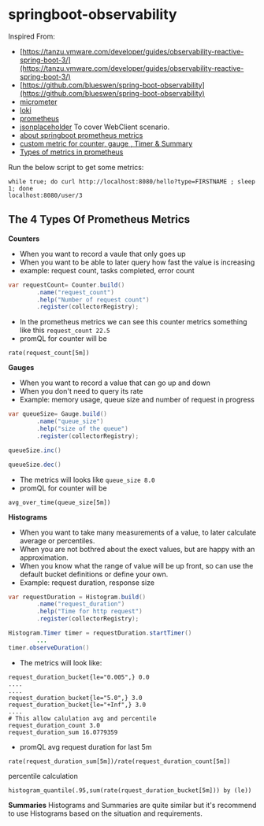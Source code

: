 # springboot-observability

Inspired From:

- [https://tanzu.vmware.com/developer/guides/observability-reactive-spring-boot-3/](https://tanzu.vmware.com/developer/guides/observability-reactive-spring-boot-3/)
- [https://github.com/blueswen/spring-boot-observability](https://github.com/blueswen/spring-boot-observability)
- [micrometer](https://micrometer.io/docs/observation)
- [loki](https://grafana.com/docs/loki/latest/logql/metric_queries/)
- [prometheus](https://prometheus.io/docs/prometheus/latest/querying/examples/)
- [jsonplaceholder](https://jsonplaceholder.typicode.com/) To cover WebClient scenario.
- [about springboot prometheus metrics](https://tanzu.vmware.com/developer/guides/observability-reactive-spring-boot-3/)
- [custom metric for counter, gauge , Timer & Summary](https://autsoft.net/en/defining-custom-metrics-in-a-spring-boot-application-using-micrometer/)
- [Types of metrics in prometheus](https://www.youtube.com/watch?v=nJMRmhbY5hY&list=LL&index=2)



Run the below script to get some metrics: 

```shell
while true; do curl http://localhost:8080/hello?type=FIRSTNAME ; sleep 1; done
localhost:8080/user/3
```

## The 4 Types Of Prometheus Metrics

**Counters**
- When you want to record a vaule that only goes up
- When you want to be able to later query how fast the value is increasing
- example: request count, tasks completed, error count
```java
var requestCount= Counter.build()
        .name("request_count")
        .help("Number of request count")
        .register(collectorRegistry);
```
- In the prometheus metrics we can see this counter metrics something like this `request_count 22.5`
- promQL for counter will be
```
rate(request_count[5m])
```

**Gauges**
- When you want to record a value that can go up and down
- When you don't need to query its rate
- Example: memory usage, queue size and number of request in progress
```java
var queueSize= Gauge.build()
        .name("queue_size")
        .help("size of the queue")
        .register(collectorRegistry);

queueSize.inc()

queueSize.dec()

```
- The metrics will looks like `queue_size 8.0` 
- promQL for counter will be
```
avg_over_time(queue_size[5m])
```
**Histograms**
- When you want to take many measurements of a value, to later calculate average or percentiles.
- When you are not bothred about the exect values, but are happy with an approximation.
- When you know what the range of value will be up front, so can use the default bucket definitions or define your own.
- Example: request duration, response size
```java
var requestDuration = Histogram.build()
        .name("request_duration")
        .help("Time for http request")
        .register(collectorRegistry);

Histogram.Timer timer = requestDuration.startTimer()
        ...
timer.observeDuration()
```
- The metrics will look like:
```
request_duration_bucket{le="0.005",} 0.0
....
....
request_duration_bucket{le="5.0",} 3.0
request_duration_bucket{le="+Inf",} 3.0
....
# This allow calulation avg and percentile
request_duration_count 3.0
request_duration_sum 16.0779359
```
- promQL
avg request duration for last 5m
```
rate(request_duration_sum[5m])/rate(request_duration_count[5m])
```
percentile calculation
```
histogram_quantile(.95,sum(rate(rquest_duration_bucket[5m])) by (le))
```

**Summaries**
Histograms and Summaries are quite similar but it's recommend to use Histograms based on the situation and requirements.
